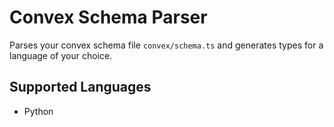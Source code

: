 # Convex Schema Parser

Parses your convex schema file `convex/schema.ts` and generates types for a language of your choice.

## Supported Languages

* Python
